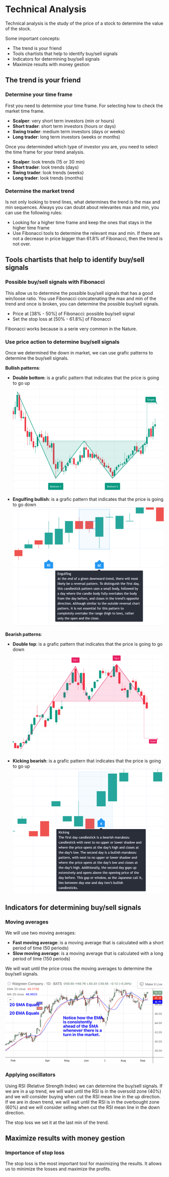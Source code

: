 # Technical Analysis

Technical analysis is the study of the price of a stock to determine the value of the stock.

Some important concepts:

* The trend is your friend
* Tools chartists that help to identify buy/sell signals
* Indicators for determining buy/sell signals
* Maximize results with money gestion

## The trend is your friend

### Determine your time frame

First you need to determine your time frame. For selecting how to check the market time frame.

* **Scalper**: very short term investors (min or hours)
* **Short trader**: short term investors (hours or days)
* **Swing trader**: medium term investors (days or weeks)
* **Long trader**: long term investors (weeks or months)

Once you determinded which type of investor you are, you need to select the time frame for your trend analysis.

* **Scalper**: look trends (15 or 30 min)
* **Short trader**: look trends (days)
* **Swing trader**: look trends (weeks)
* **Long trader**: look trends (months)

### Determine the market trend

Is not only looking to trend lines, what determines the trend is the max and min sequences.
Always you can doubt about relevantes max and min, you can use the following rules:

* Looking for a higher time frame and keep the ones that stays in the higher time frame
* Use Fibonacci tools to determine the relevant max and min. If there are not a decrease in price bigger than 61.8% of Fibonacci, then the trend is not over.

## Tools chartists that help to identify buy/sell signals

### Possible buy/sell signals with Fibonacci

This allow us to determine the possible buy/sell signals that has a good win/loose ratio.
You use Fibonacci concatenating the max and min of the trend and once is broken, you can determine the possible buy/sell signals.

* Price at [38% - 50%] of Fibonacci: possible buy/sell signal
* Set the stop loss at [50% - 61.8%] of Fibonacci

Fibonacci works because is a serie very common in the Nature.

### Use price action to determine buy/sell signals

Once we determined the down in market, we can use grafic patterns to determine the buy/sell signals.

**Bullish patterns**:

* **Double bottom**: is a grafic pattern that indicates that the price is going to go up
    ![double_bottom.png](img/double_bottom.png)
* **Engulfing bullish**: is a grafic pattern that indicates that the price is going to go down
    ![engulfing_bullish.png](img/engulfing_bullish.png)

**Bearish patterns**:

* **Double top**: is a grafic pattern that indicates that the price is going to go down
    ![double_top.png](img/double_top.png)
* **Kicking bearish**: is a grafic pattern that indicates that the price is going to go up
    ![engulfing_bearish.png](img/engulfing_bearish.png)

## Indicators for determining buy/sell signals

### Moving averages

We will use two moving averages:

* **Fast moving average**: is a moving average that is calculated with a short period of time (50 periods)
* **Slow moving average**: is a moving average that is calculated with a long period of time (150 periods)

We will wait until the price cross the moving averages to determine the buy/sell signals.

![moving_averages.png](img/moving_averages.png)

### Applying oscillators

Using RSI (Relative Strength Index) we can determine the buy/sell signals.
If we are in a up trend, we will wait until the RSI is in the oversold zone (40%) and we will consider buying when cut the RSI mean line in the up direction.
If we are in down trend, we will wait until the RSI is in the overbought zone (60%) and we will consider selling when cut the RSI mean line in the down direction.

The stop loss we set it at the last min of the trend.

## Maximize results with money gestion

### Importance of stop loss

The stop loss is the most important tool for maximizing the results. It allows us to minimize the losses and maximize the profits.
